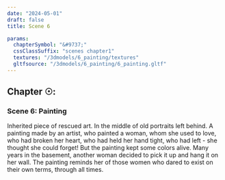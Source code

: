 ```yaml
---
date: "2024-05-01"
draft: false
title: Scene 6

params:
  chapterSymbol: "&#9737;"
  cssClassSuffix: "scenes chapter1"
  textures: "/3dmodels/6_painting/textures"
  gltfsource: "/3dmodels/6_painting/6_painting.gltf"
---
```

<h2 class="green">Chapter &#9737;:</h2>
<h3 class="green">Scene 6: Painting</h3>
<canvas id="c"></canvas>
<p>Inherited piece of rescued art. In the middle of old portraits left behind. A painting made by an artist, who painted a woman, whom she used to love, who had broken her heart, who had held her hand tight, who had left - she thought she could forget! But the painting kept some colors alive. Many years in the basement, another woman decided to pick it up and hang it on her wall. The painting reminds her of those women who dared to exist on their own terms, through all times.</p>
